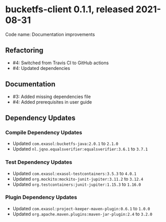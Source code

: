 # bucketfs-client 0.1.1, released 2021-08-31

Code name: Documentation improvements

## Refactoring

* #4: Switched from Travis CI to GitHub actions
* #4: Updated dependencies

## Documentation

* #3: Added missing dependencies file
* #4: Added prerequisites in user guide

## Dependency Updates

### Compile Dependency Updates

* Updated `com.exasol:bucketfs-java:2.0.1` to `2.1.0`
* Updated `nl.jqno.equalsverifier:equalsverifier:3.6.1` to `3.7.1`

### Test Dependency Updates

* Updated `com.exasol:exasol-testcontainers:3.5.3` to `4.0.1`
* Updated `org.mockito:mockito-junit-jupiter:3.11.2` to `3.12.4`
* Updated `org.testcontainers:junit-jupiter:1.15.3` to `1.16.0`

### Plugin Dependency Updates

* Updated `com.exasol:project-keeper-maven-plugin:0.6.1` to `1.0.0`
* Updated `org.apache.maven.plugins:maven-jar-plugin:2.4` to `3.2.0`

